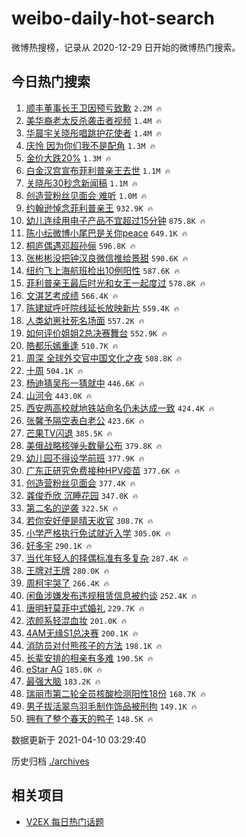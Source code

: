 # weibo-daily-hot-search

微博热搜榜，记录从 2020-12-29 日开始的微博热门搜索。

## 今日热门搜索

<!-- BEGIN -->

1. [顺丰董事长王卫因预亏致歉](https://s.weibo.com/weibo?q=%23%E9%A1%BA%E4%B8%B0%E8%91%A3%E4%BA%8B%E9%95%BF%E7%8E%8B%E5%8D%AB%E5%9B%A0%E9%A2%84%E4%BA%8F%E8%87%B4%E6%AD%89%23&Refer=top) `2.2M 🔥`
1. [美华裔老太反杀袭击者视频](https://s.weibo.com/weibo?q=%23%E7%BE%8E%E5%8D%8E%E8%A3%94%E8%80%81%E5%A4%AA%E5%8F%8D%E6%9D%80%E8%A2%AD%E5%87%BB%E8%80%85%E8%A7%86%E9%A2%91%23&Refer=top) `1.4M 🔥`
1. [华晨宇关晓彤唱跳护花使者](https://s.weibo.com/weibo?q=%23%E5%8D%8E%E6%99%A8%E5%AE%87%E5%85%B3%E6%99%93%E5%BD%A4%E5%94%B1%E8%B7%B3%E6%8A%A4%E8%8A%B1%E4%BD%BF%E8%80%85%23&Refer=top) `1.4M 🔥`
1. [庆怜 因为你们我不是配角](https://s.weibo.com/weibo?q=%E5%BA%86%E6%80%9C%20%E5%9B%A0%E4%B8%BA%E4%BD%A0%E4%BB%AC%E6%88%91%E4%B8%8D%E6%98%AF%E9%85%8D%E8%A7%92&Refer=top) `1.3M 🔥`
1. [金价大跌20%](https://s.weibo.com/weibo?q=%23%E9%87%91%E4%BB%B7%E5%A4%A7%E8%B7%8C20%25%23&Refer=top) `1.3M 🔥`
1. [白金汉宫宣布菲利普亲王去世](https://s.weibo.com/weibo?q=%23%E7%99%BD%E9%87%91%E6%B1%89%E5%AE%AB%E5%AE%A3%E5%B8%83%E8%8F%B2%E5%88%A9%E6%99%AE%E4%BA%B2%E7%8E%8B%E5%8E%BB%E4%B8%96%23&Refer=top) `1.1M 🔥`
1. [关晓彤30秒念新闻稿](https://s.weibo.com/weibo?q=%23%E5%85%B3%E6%99%93%E5%BD%A430%E7%A7%92%E5%BF%B5%E6%96%B0%E9%97%BB%E7%A8%BF%23&Refer=top) `1.1M 🔥`
1. [创造营粉丝见面会 难听](https://s.weibo.com/weibo?q=%E5%88%9B%E9%80%A0%E8%90%A5%E7%B2%89%E4%B8%9D%E8%A7%81%E9%9D%A2%E4%BC%9A%20%E9%9A%BE%E5%90%AC&Refer=top) `1.0M 🔥`
1. [约翰逊悼念菲利普亲王](https://s.weibo.com/weibo?q=%23%E7%BA%A6%E7%BF%B0%E9%80%8A%E6%82%BC%E5%BF%B5%E8%8F%B2%E5%88%A9%E6%99%AE%E4%BA%B2%E7%8E%8B%23&Refer=top) `932.9K 🔥`
1. [幼儿连续用电子产品不宜超过15分钟](https://s.weibo.com/weibo?q=%23%E5%B9%BC%E5%84%BF%E8%BF%9E%E7%BB%AD%E7%94%A8%E7%94%B5%E5%AD%90%E4%BA%A7%E5%93%81%E4%B8%8D%E5%AE%9C%E8%B6%85%E8%BF%8715%E5%88%86%E9%92%9F%23&Refer=top) `875.8K 🔥`
1. [陈小纭微博小尾巴是关你peace](https://s.weibo.com/weibo?q=%E9%99%88%E5%B0%8F%E7%BA%AD%E5%BE%AE%E5%8D%9A%E5%B0%8F%E5%B0%BE%E5%B7%B4%E6%98%AF%E5%85%B3%E4%BD%A0peace&Refer=top) `649.1K 🔥`
1. [桐庐偶遇邓超孙俪](https://s.weibo.com/weibo?q=%23%E6%A1%90%E5%BA%90%E5%81%B6%E9%81%87%E9%82%93%E8%B6%85%E5%AD%99%E4%BF%AA%23&Refer=top) `596.8K 🔥`
1. [张彬彬没把钟汉良微信推给景甜](https://s.weibo.com/weibo?q=%23%E5%BC%A0%E5%BD%AC%E5%BD%AC%E6%B2%A1%E6%8A%8A%E9%92%9F%E6%B1%89%E8%89%AF%E5%BE%AE%E4%BF%A1%E6%8E%A8%E7%BB%99%E6%99%AF%E7%94%9C%23&Refer=top) `590.6K 🔥`
1. [纽约飞上海航班检出10例阳性](https://s.weibo.com/weibo?q=%23%E7%BA%BD%E7%BA%A6%E9%A3%9E%E4%B8%8A%E6%B5%B7%E8%88%AA%E7%8F%AD%E6%A3%80%E5%87%BA10%E4%BE%8B%E9%98%B3%E6%80%A7%23&Refer=top) `587.6K 🔥`
1. [菲利普亲王最后时光和女王一起度过](https://s.weibo.com/weibo?q=%23%E8%8F%B2%E5%88%A9%E6%99%AE%E4%BA%B2%E7%8E%8B%E6%9C%80%E5%90%8E%E6%97%B6%E5%85%89%E5%92%8C%E5%A5%B3%E7%8E%8B%E4%B8%80%E8%B5%B7%E5%BA%A6%E8%BF%87%23&Refer=top) `578.8K 🔥`
1. [文淇艺考成绩](https://s.weibo.com/weibo?q=%23%E6%96%87%E6%B7%87%E8%89%BA%E8%80%83%E6%88%90%E7%BB%A9%23&Refer=top) `566.4K 🔥`
1. [陈建斌呼吁院线延长放映新片](https://s.weibo.com/weibo?q=%23%E9%99%88%E5%BB%BA%E6%96%8C%E5%91%BC%E5%90%81%E9%99%A2%E7%BA%BF%E5%BB%B6%E9%95%BF%E6%94%BE%E6%98%A0%E6%96%B0%E7%89%87%23&Refer=top) `559.4K 🔥`
1. [人类幼崽社死名场面](https://s.weibo.com/weibo?q=%23%E4%BA%BA%E7%B1%BB%E5%B9%BC%E5%B4%BD%E7%A4%BE%E6%AD%BB%E5%90%8D%E5%9C%BA%E9%9D%A2%23&Refer=top) `557.2K 🔥`
1. [如何评价姐姐2总决赛舞台](https://s.weibo.com/weibo?q=%23%E5%A6%82%E4%BD%95%E8%AF%84%E4%BB%B7%E5%A7%90%E5%A7%902%E6%80%BB%E5%86%B3%E8%B5%9B%E8%88%9E%E5%8F%B0%23&Refer=top) `552.9K 🔥`
1. [皓都乐嫣重逢](https://s.weibo.com/weibo?q=%23%E7%9A%93%E9%83%BD%E4%B9%90%E5%AB%A3%E9%87%8D%E9%80%A2%23&Refer=top) `510.7K 🔥`
1. [周深 全球外交官中国文化之夜](https://s.weibo.com/weibo?q=%E5%91%A8%E6%B7%B1%20%E5%85%A8%E7%90%83%E5%A4%96%E4%BA%A4%E5%AE%98%E4%B8%AD%E5%9B%BD%E6%96%87%E5%8C%96%E4%B9%8B%E5%A4%9C&Refer=top) `508.8K 🔥`
1. [十周](https://s.weibo.com/weibo?q=%23%E5%8D%81%E5%91%A8%23&Refer=top) `504.1K 🔥`
1. [杨迪猜吴彤一猜就中](https://s.weibo.com/weibo?q=%23%E6%9D%A8%E8%BF%AA%E7%8C%9C%E5%90%B4%E5%BD%A4%E4%B8%80%E7%8C%9C%E5%B0%B1%E4%B8%AD%23&Refer=top) `446.6K 🔥`
1. [山河令](https://s.weibo.com/weibo?q=%E5%B1%B1%E6%B2%B3%E4%BB%A4&Refer=top) `443.0K 🔥`
1. [西安两高校就地铁站命名仍未达成一致](https://s.weibo.com/weibo?q=%23%E8%A5%BF%E5%AE%89%E4%B8%A4%E9%AB%98%E6%A0%A1%E5%B0%B1%E5%9C%B0%E9%93%81%E7%AB%99%E5%91%BD%E5%90%8D%E4%BB%8D%E6%9C%AA%E8%BE%BE%E6%88%90%E4%B8%80%E8%87%B4%23&Refer=top) `424.4K 🔥`
1. [张馨予隔空表白老公](https://s.weibo.com/weibo?q=%23%E5%BC%A0%E9%A6%A8%E4%BA%88%E9%9A%94%E7%A9%BA%E8%A1%A8%E7%99%BD%E8%80%81%E5%85%AC%23&Refer=top) `423.6K 🔥`
1. [芒果TV闪退](https://s.weibo.com/weibo?q=%23%E8%8A%92%E6%9E%9CTV%E9%97%AA%E9%80%80%23&Refer=top) `385.5K 🔥`
1. [美俄战略核弹头数量公布](https://s.weibo.com/weibo?q=%E7%BE%8E%E4%BF%84%E6%88%98%E7%95%A5%E6%A0%B8%E5%BC%B9%E5%A4%B4%E6%95%B0%E9%87%8F%E5%85%AC%E5%B8%83&Refer=top) `379.8K 🔥`
1. [幼儿园不得设学前班](https://s.weibo.com/weibo?q=%23%E5%B9%BC%E5%84%BF%E5%9B%AD%E4%B8%8D%E5%BE%97%E8%AE%BE%E5%AD%A6%E5%89%8D%E7%8F%AD%23&Refer=top) `377.9K 🔥`
1. [广东正研究免费接种HPV疫苗](https://s.weibo.com/weibo?q=%23%E5%B9%BF%E4%B8%9C%E6%AD%A3%E7%A0%94%E7%A9%B6%E5%85%8D%E8%B4%B9%E6%8E%A5%E7%A7%8DHPV%E7%96%AB%E8%8B%97%23&Refer=top) `377.6K 🔥`
1. [创造营粉丝见面会](https://s.weibo.com/weibo?q=%23%E5%88%9B%E9%80%A0%E8%90%A5%E7%B2%89%E4%B8%9D%E8%A7%81%E9%9D%A2%E4%BC%9A%23&Refer=top) `377.4K 🔥`
1. [龚俊乔欣 沉睡花园](https://s.weibo.com/weibo?q=%E9%BE%9A%E4%BF%8A%E4%B9%94%E6%AC%A3%20%E6%B2%89%E7%9D%A1%E8%8A%B1%E5%9B%AD&Refer=top) `347.0K 🔥`
1. [第二名的逆袭](https://s.weibo.com/weibo?q=%E7%AC%AC%E4%BA%8C%E5%90%8D%E7%9A%84%E9%80%86%E8%A2%AD&Refer=top) `322.5K 🔥`
1. [若你安好便是晴天收官](https://s.weibo.com/weibo?q=%E8%8B%A5%E4%BD%A0%E5%AE%89%E5%A5%BD%E4%BE%BF%E6%98%AF%E6%99%B4%E5%A4%A9%E6%94%B6%E5%AE%98&Refer=top) `308.7K 🔥`
1. [小学严格执行免试就近入学](https://s.weibo.com/weibo?q=%23%E5%B0%8F%E5%AD%A6%E4%B8%A5%E6%A0%BC%E6%89%A7%E8%A1%8C%E5%85%8D%E8%AF%95%E5%B0%B1%E8%BF%91%E5%85%A5%E5%AD%A6%23&Refer=top) `305.0K 🔥`
1. [好多宇](https://s.weibo.com/weibo?q=%E5%A5%BD%E5%A4%9A%E5%AE%87&Refer=top) `290.1K 🔥`
1. [当代年轻人的择偶标准有多复杂](https://s.weibo.com/weibo?q=%23%E5%BD%93%E4%BB%A3%E5%B9%B4%E8%BD%BB%E4%BA%BA%E7%9A%84%E6%8B%A9%E5%81%B6%E6%A0%87%E5%87%86%E6%9C%89%E5%A4%9A%E5%A4%8D%E6%9D%82%23&Refer=top) `287.4K 🔥`
1. [王牌对王牌](https://s.weibo.com/weibo?q=%E7%8E%8B%E7%89%8C%E5%AF%B9%E7%8E%8B%E7%89%8C&Refer=top) `280.0K 🔥`
1. [周柯宇哭了](https://s.weibo.com/weibo?q=%23%E5%91%A8%E6%9F%AF%E5%AE%87%E5%93%AD%E4%BA%86%23&Refer=top) `266.4K 🔥`
1. [闲鱼涉嫌发布违规租赁信息被约谈](https://s.weibo.com/weibo?q=%23%E9%97%B2%E9%B1%BC%E6%B6%89%E5%AB%8C%E5%8F%91%E5%B8%83%E8%BF%9D%E8%A7%84%E7%A7%9F%E8%B5%81%E4%BF%A1%E6%81%AF%E8%A2%AB%E7%BA%A6%E8%B0%88%23&Refer=top) `252.4K 🔥`
1. [唐明轩莫菲中式婚礼](https://s.weibo.com/weibo?q=%E5%94%90%E6%98%8E%E8%BD%A9%E8%8E%AB%E8%8F%B2%E4%B8%AD%E5%BC%8F%E5%A9%9A%E7%A4%BC&Refer=top) `229.7K 🔥`
1. [浓颜系轻混血妆](https://s.weibo.com/weibo?q=%23%E6%B5%93%E9%A2%9C%E7%B3%BB%E8%BD%BB%E6%B7%B7%E8%A1%80%E5%A6%86%23&Refer=top) `201.0K 🔥`
1. [4AM无缘S1总决赛](https://s.weibo.com/weibo?q=%234AM%E6%97%A0%E7%BC%98S1%E6%80%BB%E5%86%B3%E8%B5%9B%23&Refer=top) `200.1K 🔥`
1. [消防员对付熊孩子的方法](https://s.weibo.com/weibo?q=%23%E6%B6%88%E9%98%B2%E5%91%98%E5%AF%B9%E4%BB%98%E7%86%8A%E5%AD%A9%E5%AD%90%E7%9A%84%E6%96%B9%E6%B3%95%23&Refer=top) `198.1K 🔥`
1. [长辈安排的相亲有多难](https://s.weibo.com/weibo?q=%23%E9%95%BF%E8%BE%88%E5%AE%89%E6%8E%92%E7%9A%84%E7%9B%B8%E4%BA%B2%E6%9C%89%E5%A4%9A%E9%9A%BE%23&Refer=top) `190.5K 🔥`
1. [eStar AG](https://s.weibo.com/weibo?q=eStar%20AG&Refer=top) `185.0K 🔥`
1. [最强大脑](https://s.weibo.com/weibo?q=%E6%9C%80%E5%BC%BA%E5%A4%A7%E8%84%91&Refer=top) `183.2K 🔥`
1. [瑞丽市第二轮全员核酸检测阳性18份](https://s.weibo.com/weibo?q=%23%E7%91%9E%E4%B8%BD%E5%B8%82%E7%AC%AC%E4%BA%8C%E8%BD%AE%E5%85%A8%E5%91%98%E6%A0%B8%E9%85%B8%E6%A3%80%E6%B5%8B%E9%98%B3%E6%80%A718%E4%BB%BD%23&Refer=top) `168.7K 🔥`
1. [男子拔活翠鸟羽毛制作饰品被刑拘](https://s.weibo.com/weibo?q=%23%E7%94%B7%E5%AD%90%E6%8B%94%E6%B4%BB%E7%BF%A0%E9%B8%9F%E7%BE%BD%E6%AF%9B%E5%88%B6%E4%BD%9C%E9%A5%B0%E5%93%81%E8%A2%AB%E5%88%91%E6%8B%98%23&Refer=top) `149.1K 🔥`
1. [拥有了整个春天的鸭子](https://s.weibo.com/weibo?q=%23%E6%8B%A5%E6%9C%89%E4%BA%86%E6%95%B4%E4%B8%AA%E6%98%A5%E5%A4%A9%E7%9A%84%E9%B8%AD%E5%AD%90%23&Refer=top) `148.5K 🔥`

数据更新于 2021-04-10 03:29:40

<!-- END -->

历史归档 [./archives](./archives)

## 相关项目

- [V2EX 每日热门话题](https://github.com/boojack/v2ex-daily-hot-topic)
